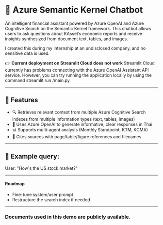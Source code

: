 # 💬 Azure Semantic Kernel Chatbot

An intelligent financial assistant powered by Azure OpenAI and Azure Cognitive Search on the Semantic Kernel framework. This chatbot allows users to ask questions about KAsset’s economic reports and receive insights synthesized from document text, tables, and images. 

I created this during my internship at an undisclosed company, and no sensitive data is used.

👉 **Current deployment on Streamlit Cloud does not work**
Streamlit Cloud currently has problems connecting with the Azure OpenAI Assistant API service.
However, you can try running the application locally by using the command streamlit run <your directory>/main.py.

---

## 🧠 Features

- 🔍 Retrieves relevant context from multiple Azure Cognitive Search indexes from multiple information types (text, tables, images)
- 🤖 Uses Azure OpenAI to generate informative, clear responses in Thai
- 📊 Supports multi-agent analysis (Monthly Standpoint, KTM, KCMA)
- 📁 Cites sources with page/table/figure references and filenames

---
## 💬 Example query:
User: "How's the US stock market?"

---
#### Roadmap
- Fine-tune system/user prompt
- Restructure the search index if needed
---

### Documents used in this demo are publicly available.
